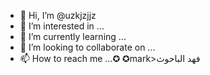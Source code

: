 - 👋 Hi, I’m @uzkjzjjz
- 👀 I’m interested in ...
- 🌱 I’m currently learning ...
- 💞️ I’m looking to collaborate on ...
- 📫 How to reach me ...✪ ✪mark>فهد الباحوث</pre>

<!---
Fahadalbahoth / fahadalbahoth هو مستودع ✨ خاص لأن `README.md` (هذا الملف) يظهر في ملفك الشخصي على GitHub.
يمكنك توقع توقعاتك.
--->
